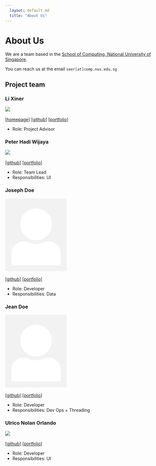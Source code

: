 ```yaml
---
  layout: default.md
  title: "About Us"
---
```


# About Us

We are a team based in the [School of Computing, National University of Singapore](http://www.comp.nus.edu.sg).

You can reach us at the email `seer[at]comp.nus.edu.sg`

## Project team

### Li Xiner

<img src="images/xiner.png" width="200px">

[[homepage](http://www.comp.nus.edu.sg/~damithch)]
[[github](https://github.com/Xinghuajulia)]
[[portfolio](team/xiner.md)]

* Role: Project Advisor

### Peter Hadi Wijaya

<img src="images/peter.png" width="200px">

[[github](http://github.com/PeterHW963)]
[[portfolio](team/peter.md)]

* Role: Team Lead
* Responsibilities: UI

### Joseph Doe

<img src="images/johndoe.png" width="200px">

[[github](http://github.com/johndoe)] [[portfolio](team/johndoe.md)]

* Role: Developer
* Responsibilities: Data

### Jean Doe

<img src="images/johndoe.png" width="200px">

[[github](http://github.com/johndoe)]
[[portfolio](team/johndoe.md)]

* Role: Developer
* Responsibilities: Dev Ops + Threading

### Ulrico Nolan Orlando

<img src="images/Rico.png" width="200px">

[[github](http://github.com/ulricolo7)]
[[portfolio](team/rico.md)]

* Role: Developer
* Responsibilities: UI
